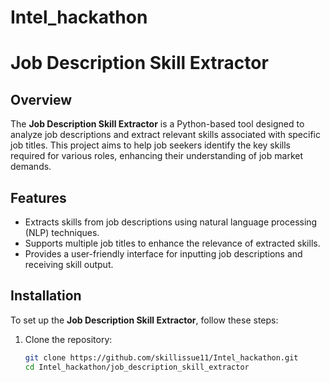 # Intel_hackathon
# Job Description Skill Extractor

## Overview

The **Job Description Skill Extractor** is a Python-based tool designed to analyze job descriptions and extract relevant skills associated with specific job titles. This project aims to help job seekers identify the key skills required for various roles, enhancing their understanding of job market demands.

## Features

- Extracts skills from job descriptions using natural language processing (NLP) techniques.
- Supports multiple job titles to enhance the relevance of extracted skills.
- Provides a user-friendly interface for inputting job descriptions and receiving skill output.

## Installation

To set up the **Job Description Skill Extractor**, follow these steps:

1. Clone the repository:
   ```bash
   git clone https://github.com/skillissue11/Intel_hackathon.git
   cd Intel_hackathon/job_description_skill_extractor

